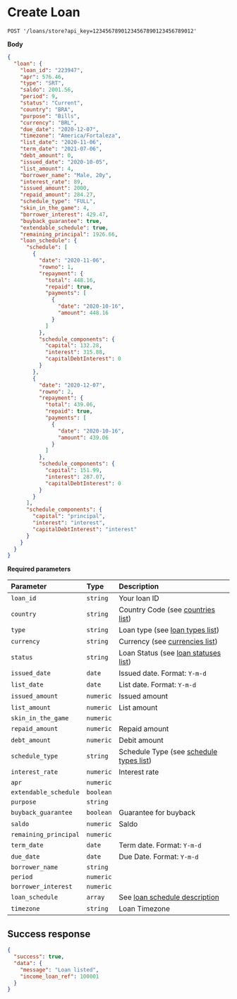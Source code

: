 # Create Loan

```http
POST '/loans/store?api_key=12345678901234567890123456789012'
```

**Body**

```json
{
  "loan": {
    "loan_id": "223947",
    "apr": 576.46,
    "type": "SRT",
    "saldo": 2001.56,
    "period": 9,
    "status": "Current",
    "country": "BRA",
    "purpose": "Bills",
    "currency": "BRL",
    "due_date": "2020-12-07",
    "timezone": "America/Fortaleza",
    "list_date": "2020-11-06",
    "term_date": "2021-07-06",
    "debt_amount": 0,
    "issued_date": "2020-10-05",
    "list_amount": 4,
    "borrower_name": "Male, 20y",
    "interest_rate": 89,
    "issued_amount": 2000,
    "repaid_amount": 284.27,
    "schedule_type": "FULL",
    "skin_in_the_game": 4,
    "borrower_interest": 429.47,
    "buyback_guarantee": true,
    "extendable_schedule": true,
    "remaining_principal": 1926.66,
    "loan_schedule": {
      "schedule": [
        {
          "date": "2020-11-06",
          "rowno": 1,
          "repayment": {
            "total": 448.16,
            "repaid": true,
            "payments": [
              {
                "date": "2020-10-16",
                "amount": 448.16
              }
            ]
          },
          "schedule_components": {
            "capital": 132.28,
            "interest": 315.88,
            "capitalDebtInterest": 0
          }
        },
        {
          "date": "2020-12-07",
          "rowno": 2,
          "repayment": {
            "total": 439.06,
            "repaid": true,
            "payments": [
              {
                "date": "2020-10-16",
                "amount": 439.06
              }
            ]
          },
          "schedule_components": {
            "capital": 151.99,
            "interest": 287.07,
            "capitalDebtInterest": 0
          }
        }
      ],
      "schedule_components": {
        "capital": "principal",
        "interest": "interest",
        "capitalDebtInterest": "interest"
      }
    }
  }
}
```

**Required parameters**

| Parameter | Type | Description |
| :--- | :--- | :--- |
| `loan_id` | `string` | Your loan ID |,
| `country` | `string` | Country Code (see [countries list](./classificators/countries.md)) |,
| `type` | `string` | Loan type  (see [loan types list](./classificators/loan_types.md)) |,
| `currency` | `string` | Currency  (see [currencies list](./classificators/currencies.md)) |,
| `status` | `string` | Loan Status  (see [loan statuses list](./classificators/loan_statuses.md)) |,
| `issued_date` | `date` | Issued date. Format: `Y-m-d` |,
| `list_date` | `date` | List date. Format: `Y-m-d` |,
| `issued_amount` | `numeric` | Issued amount |,
| `list_amount` | `numeric` | List amount |,
| `skin_in_the_game` | `numeric` | |,
| `repaid_amount` | `numeric` | Repaid amount |,
| `debt_amount` | `numeric` | Debit amount |,
| `schedule_type` | `string` | Schedule Type  (see [schedule types list](./classificators/schedule_types.md)) |,
| `interest_rate` | `numeric` | Interest rate |,
| `apr` | `numeric` |  |,
| `extendable_schedule` | `boolean` | |,
| `purpose` | `string` | |,
| `buyback_guarantee` | `boolean` | Guarantee for buyback |,
| `saldo` | `numeric` | Saldo |,
| `remaining_principal` | `numeric` | |,
| `term_date` | `date` | Term date. Format: `Y-m-d` |,
| `due_date` | `date` | Due Date. Format: `Y-m-d` |,
| `borrower_name` | `string` | |,
| `period` | `numeric` | |,
| `borrower_interest` | `numeric` | |,
| `loan_schedule` | `array` | See [loan schedule description](./classificators/loan_schedule.md) |,
| `timezone` | `string` | Loan Timezone |,

## Success response

```json
{
  "success": true,
  "data": {
    "message": "Loan listed",
    "income_loan_ref": 100001
  }
}
```